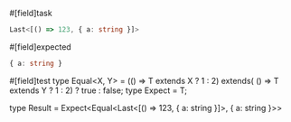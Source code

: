 #[field]task
```ts
Last<[() => 123, { a: string }]>
```

#[field]expected
```ts
{ a: string }
```

#[field]test
type Equal<X, Y> = (<T>() => T extends X ? 1 : 2) extends(
    <T>() => T extends Y ? 1 : 2) ? true : false;
type Expect<T extends true> = T;

type Result = Expect<Equal<Last<[() => 123, { a: string }]>, { a: string }>>